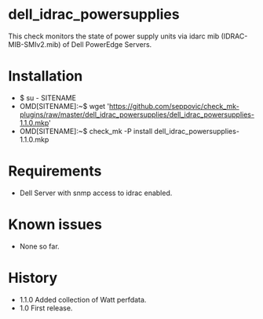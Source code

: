 # dell_idrac_powersupplies
This check monitors the state of power supply units via idarc mib (IDRAC-MIB-SMIv2.mib) of Dell PowerEdge Servers.

# Installation
* $ su - SITENAME
* OMD[SITENAME]:~$ wget 'https://github.com/seppovic/check_mk-plugins/raw/master/dell_idrac_powersupplies/dell_idrac_powersupplies-1.1.0.mkp'
* OMD[SITENAME]:~$ check_mk -P install dell_idrac_powersupplies-1.1.0.mkp

# Requirements
* Dell Server with snmp access to idrac enabled.

# Known issues
* None so far.

# History
* 1.1.0 Added collection of Watt perfdata.
* 1.0 First release.
